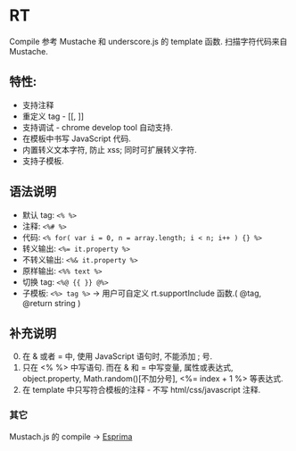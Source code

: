# RT

Compile 参考 Mustache 和 underscore.js 的 template 函数. 
扫描字符代码来自 Mustache.

## 特性:
* 支持注释
* 重定义 tag - [[, ]]
* 支持调试 - chrome develop tool 自动支持.
* 在模板中书写 JavaScript 代码.
* 内置转义文本字符, 防止 xss; 同时可扩展转义字符.
* 支持子模板.

## 语法说明
* 默认 tag: `<% %>`
* 注释: `<%# %>`
* 代码: `<% for( var i = 0, n = array.length; i < n; i++ ) {} %>`
* 转义输出: `<%= it.property %>`
* 不转义输出: `<%& it.property %>`
* 原样输出: `<%% text %>`
* 切换 tag: `<%@ {{ }} @%>`
* 子模板: `<%> tag %>` -> 用户可自定义 rt.supportInclude 函数.( @tag, @return string )

## 补充说明
0. 在 & 或者 = 中, 使用 JavaScript 语句时, 不能添加 ; 号.
1. 只在 <% %> 中写语句. 而在 & 和 = 中写变量, 属性或表达式, object.property, Math.random()[不加分号], <%= index + 1 %> 等表达式.
2. 在 template 中只写符合模板的注释 - 不写 html/css/javascript 注释.


### 其它
Mustach.js 的 compile -> [Esprima](http://esprima.org/)

